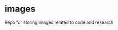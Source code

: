# images
Repo for storing images related to code and research

<!-- <p align="center">
	<img src="https://github.com/tomoleary/images/blob/main/hippyflow/parametric_mapping.png" width ="50%" /> 
</p>
 -->